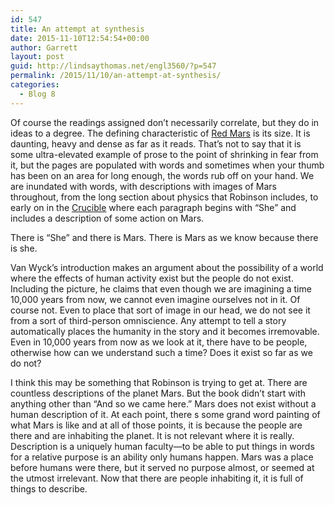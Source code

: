 ```yaml
---
id: 547
title: An attempt at synthesis
date: 2015-11-10T12:54:54+00:00
author: Garrett
layout: post
guid: http://lindsaythomas.net/engl3560/?p=547
permalink: /2015/11/10/an-attempt-at-synthesis/
categories:
  - Blog 8
---
```

Of course the readings assigned don’t necessarily correlate, but they do in ideas to a degree. The defining characteristic of <u>Red Mars</u> is its size. It is daunting, heavy and dense as far as it reads. That’s not to say that it is some ultra-elevated example of prose to the point of shrinking in fear from it, but the pages are populated with words and sometimes when your thumb has been on an area for long enough, the words rub off on your hand. We are inundated with words, with descriptions with images of Mars throughout, from the long section about physics that Robinson includes, to early on in the <u>Crucible</u> where each paragraph begins with “She” and includes a description of some action on Mars.

There is “She” and there is Mars. There is Mars as we know because there is she.

Van Wyck’s introduction makes an argument about the possibility of a world where the effects of human activity exist but the people do not exist. Including the picture, he claims that even though we are imagining a time 10,000 years from now, we cannot even imagine ourselves not in it. Of course not. Even to place that sort of image in our head, we do not see it from a sort of third-person omniscience. Any attempt to tell a story automatically places the humanity in the story and it becomes irremovable. Even in 10,000 years from now as we look at it, there have to be people, otherwise how can we understand such a time? Does it exist so far as we do not?

I think this may be something that Robinson is trying to get at. There are countless descriptions of the planet Mars. But the book didn’t start with anything other than “And so we came here.” Mars does not exist without a human description of it. At each point, there s some grand word painting of what Mars is like and at all of those points, it is because the people are there and are inhabiting the planet. It is not relevant where it is really. Description is a uniquely human faculty—to be able to put things in words for a relative purpose is an ability only humans happen. Mars was a place before humans were there, but it served no purpose almost, or seemed at the utmost irrelevant. Now that there are people inhabiting it, it is full of things to describe.